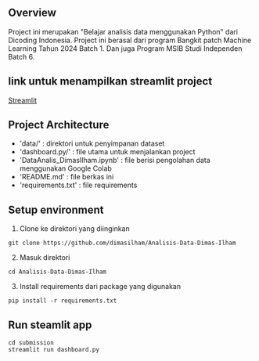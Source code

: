 ## Overview

Project ini merupakan "Belajar analisis data menggunakan Python" dari Dicoding Indonesia. Project ini berasal dari program Bangkit patch Machine Learning Tahun 2024 Batch 1. Dan juga Program MSIB Studi Independen Batch 6.

## link untuk menampilkan streamlit project

[Streamlit](https://analystdata-dimasilham.streamlit.app/)

## Project Architecture
- 'data/' : direktori untuk penyimpanan dataset
- 'dashboard.py/' : file utama untuk menjalankan project
- 'DataAnalis_DimasIlham.ipynb' : file berisi pengolahan data menggunakan Google Colab
- 'README.md' : file berkas ini
- 'requirements.txt' : file requirements

## Setup environment
1. Clone ke direktori yang diinginkan
```
git clone https://github.com/dimasilham/Analisis-Data-Dimas-Ilham
```
2. Masuk direktori
```
cd Analisis-Data-Dimas-Ilham
```
3. Install requirements dari package yang digunakan
```
pip install -r requirements.txt
```

## Run steamlit app

```
cd submission
streamlit run dashboard.py
``` 
